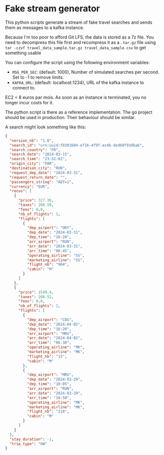 # Fake stream generator

This python scripts generate a stream of fake travel searches and sends them as messages
to a kafka instance.

Because I'm too poor to afford Git LFS, the data is stored as a 7z file. You need to decompress this file
first and recompress it as a `.tar.gz` file using `tar -czvf travel_data_sample.tar.gz travel_data_sample.csv` to
get something usable

You can configure the script using the following environment variables:

- `MSG_PER_SEC`: (default: 1000), Number of simulated searches per second. Set to -1 to remove limits.
- `KAFKA_URL`: (default: localhost:1234), URL of the kafka instance to connect to.

EC2 = 8 euros par mois. As soon as an instance is terminated, you no longer incur costs for it.

The python script is there as a reference implementation. The go project should be used in production.
Their behaviour should be similar.

A search might look something like this:

```json
{
  "version_nb": "1.0",
  "search_id": "urn:uuid:f8301604-e716-4f9f-ac4b-ded68f93dbab",
  "search_country": "FR",
  "search_date": "2024-03-15",
  "search_time": "23:52:02",
  "origin_city": "PAR",
  "destination_city": "RUN",
  "request_dep_date": "2024-03-31",
  "request_return_date": "",
  "passengers_string": "ADT=1",
  "currency": "EUR",
  "recos": [
    {
      "price": 327.36,
      "taxes": 208.59,
      "fees": 0.0,
      "nb_of_flights": 1,
      "flights": [
        {
          "dep_airport": "ORY",
          "dep_date": "2024-03-31",
          "dep_time": "16:20",
          "arr_airport": "RUN",
          "arr_date": "2024-03-31",
          "arr_time": "06:45",
          "operating_airline": "SS",
          "marketing_airline": "SS",
          "flight_nb": "904",
          "cabin": "M"
        }
      ]
    },
    {
      "price": 1549.4,
      "taxes": 208.52,
      "fees": 0.0,
      "nb_of_flights": 2,
      "flights": [
        {
          "dep_airport": "CDG",
          "dep_date": "2024-04-02",
          "dep_time": "16:20",
          "arr_airport": "MRU",
          "arr_date": "2024-04-02",
          "arr_time": "06:30",
          "operating_airline": "MK",
          "marketing_airline": "MK",
          "flight_nb": "15",
          "cabin": "M"
        },
        {
          "dep_airport": "MRU",
          "dep_date": "2024-03-29",
          "dep_time": "10:05",
          "arr_airport": "RUN",
          "arr_date": "2024-03-29",
          "arr_time": "10:50",
          "operating_airline": "MK",
          "marketing_airline": "MK",
          "flight_nb": "218",
          "cabin": "M"
        }
      ]
    }
  ],
  "stay_duration": -1,
  "trip_type": "OW"
}
```

